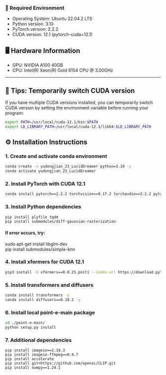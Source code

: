 
### 🚀 Required Environment
- Operating System: Ubuntu 22.04.2 LTS  
- Python version: 3.10  
- PyTorch version: 2.2.2  
- CUDA version: 12.1 (pytorch-cuda=12.1)  
## 🖥️ Hardware Information

- GPU: NVIDIA A100 40GB  
- CPU: Intel(R) Xeon(R) Gold 6154 CPU @ 3.00GHz  

---

## 🔧 Tips: Temporarily switch CUDA version

If you have multiple CUDA versions installed, you can temporarily switch CUDA version by setting the environment variable before running your program:

```bash
export PATH=/usr/local/cuda-12.1/bin:$PATH  
export LD_LIBRARY_PATH=/usr/local/cuda-12.1/lib64:$LD_LIBRARY_PATH
```

## ⚙️ Installation Instructions

### 1. Create and activate conda environment
```bash
conda create -n yudongjian_23_LucidDreamer python=3.10 -y  
conda activate yudongjian_23_LucidDreamer
```
### 2. Install PyTorch with CUDA 12.1
```bash
conda install pytorch==2.2.2 torchvision==0.17.2 torchaudio==2.2.2 pytorch-cuda=12.1 -c pytorch -c nvidia -y
```
### 3. Install Python dependencies
```bash
pip install plyfile tqdm  
pip install submodules/diff-gaussian-rasterization
```
#### If error occurs, try:  
sudo apt-get install libglm-dev  
pip install submodules/simple-knn

### 4. Install xformers for CUDA 12.1
```bash
pip3 install -U xformers==0.0.25.post1 --index-url https://download.pytorch.org/whl/cu121
```
### 5. Install transformers and diffusers
```bash
conda install transformers -y  
conda install diffusers==0.18.2 -y
```

### 6. Install local point-e-main package
```bash
cd ./point-e-main/  
python setup.py install
```

### 7. Additional dependencies
```
pip install imageio==2.19.3  
pip install imageio-ffmpeg==0.4.7  
pip install accelerate  
pip install git+https://github.com/openai/CLIP.git  
pip install numpy==1.24.1  
```



